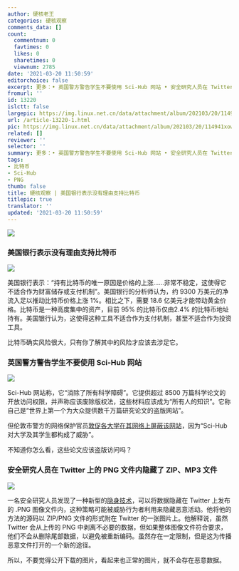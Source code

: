 ```yaml
---
author: 硬核老王
categories: 硬核观察
comments_data: []
count:
  commentnum: 0
  favtimes: 0
  likes: 0
  sharetimes: 0
  viewnum: 2785
date: '2021-03-20 11:50:59'
editorchoice: false
excerpt: 更多：• 英国警方警告学生不要使用 Sci-Hub 网站 • 安全研究人员在 Twitter 上的 PNG 文件内隐藏了 ZIP、MP3 文件
fromurl: ''
id: 13220
islctt: false
largepic: https://img.linux.net.cn/data/attachment/album/202103/20/114941xowbhjjz0jj9w9jf.jpg
url: /article-13220-1.html
pic: https://img.linux.net.cn/data/attachment/album/202103/20/114941xowbhjjz0jj9w9jf.jpg.thumb.jpg
related: []
reviewer: ''
selector: ''
summary: 更多：• 英国警方警告学生不要使用 Sci-Hub 网站 • 安全研究人员在 Twitter 上的 PNG 文件内隐藏了 ZIP、MP3 文件
tags:
- 比特币
- Sci-Hub
- PNG
thumb: false
title: 硬核观察 | 美国银行表示没有理由支持比特币
titlepic: true
translator: ''
updated: '2021-03-20 11:50:59'
---
```


![](/data/attachment/album/202103/20/114941xowbhjjz0jj9w9jf.jpg)


### 美国银行表示没有理由支持比特币


![](/data/attachment/album/202103/20/114951u500zqyyfq56l9kh.jpg)


美国银行表示：“持有比特币的唯一原因是价格的上涨……非常不稳定，这使得它不适合作为财富储存或支付机制”。美国银行的分析师认为，约 9300 万美元的净流入足以推动比特币价格上涨 1%。相比之下，需要 18.6 亿美元才能带动黄金价格。比特币是一种高度集中的资产，目前 95% 的比特币仅由2.4% 的比特币地址持有。美国银行认为，这使得这种工具不适合作为支付机制，甚至不适合作为投资工具。


比特币确实风险很大，只有你了解其中的风险才应该去涉足它。


### 英国警方警告学生不要使用 Sci-Hub 网站


![](/data/attachment/album/202103/20/115003nz71i4iogww0gp3z.jpg)


Sci-Hub 网站称，它“消除了所有科学障碍”。它提供超过 8500 万篇科学论文的开放访问权限，并声称应该废除版权法，这些材料应该成为“所有人的知识”。它称自己是“世界上第一个为大众提供数千万篇研究论文的盗版网站”。


但伦敦市警方的网络保护官员[敦促各大学在其网络上屏蔽该网站](https://www.bbc.com/news/education-56462390 "https://www.bbc.com/news/education-56462390")，因为“Sci-Hub 对大学及其学生都构成了威胁”。


不知道你怎么看，这些论文应该盗版访问吗？


### 安全研究人员在 Twitter 上的 PNG 文件内隐藏了 ZIP、MP3 文件


![](/data/attachment/album/202103/20/115014q1k33ecllaczh0i1.png)


一名安全研究人员发现了一种新型的[隐身技术](https://threatpost.com/researcher-hides-files-in-png-twitter/164881/ "https://threatpost.com/researcher-hides-files-in-png-twitter/164881/")，可以将数据隐藏在 Twitter 上发布的 .PNG 图像文件内，这种策略可能被威胁行为者利用来隐藏恶意活动。他将他的方法的源码以 ZIP/PNG 文件的形式附在 Twitter 的一张图片上。他解释说，虽然 Twitter 会从上传的 PNG 中剥离不必要的数据，但如果整体图像文件符合要求，他们不会从删除尾部数据，以避免被重新编码。虽然存在一定限制，但是这为传播恶意文件打开的一个新的途径。


所以，不要觉得公开下载的图片，看起来也正常的图片，就不会存在恶意数据。